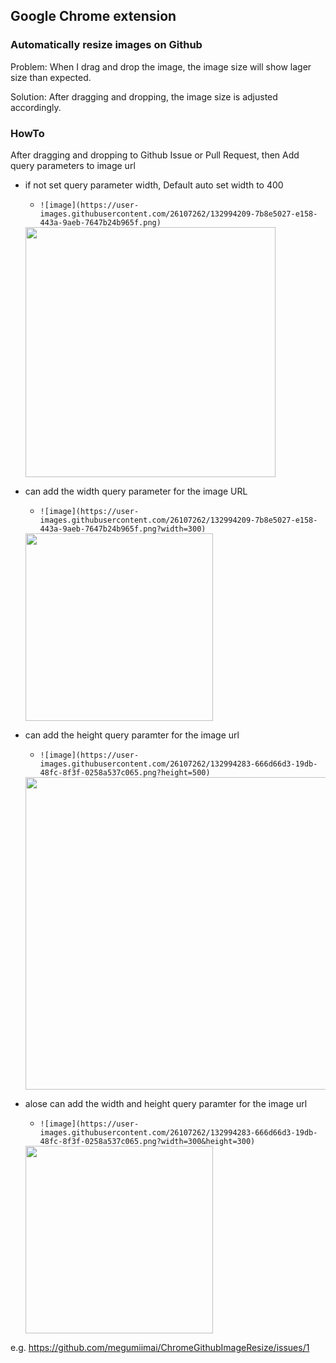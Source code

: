 ## Google Chrome extension
### Automatically resize images on Github
Problem: When I drag and drop the image, the image size will show lager size than expected.

Solution: After dragging and dropping, the image size is adjusted accordingly.

### HowTo
After dragging and dropping to Github Issue or Pull Request, then Add query parameters to image url

- if not set query parameter width, Default auto set width to 400
    - `![image](https://user-images.githubusercontent.com/26107262/132994209-7b8e5027-e158-443a-9aeb-7647b24b965f.png)`
    <img src="https://user-images.githubusercontent.com/26107262/132994209-7b8e5027-e158-443a-9aeb-7647b24b965f.png" width="400">

- can add the width query parameter for the image URL
    - `![image](https://user-images.githubusercontent.com/26107262/132994209-7b8e5027-e158-443a-9aeb-7647b24b965f.png?width=300)`
    <img src="https://user-images.githubusercontent.com/26107262/132994209-7b8e5027-e158-443a-9aeb-7647b24b965f.png" width="300">

- can add the height query paramter for the image url
    - `![image](https://user-images.githubusercontent.com/26107262/132994283-666d66d3-19db-48fc-8f3f-0258a537c065.png?height=500)`
    <img src="https://user-images.githubusercontent.com/26107262/132994283-666d66d3-19db-48fc-8f3f-0258a537c065.png" height="500">


- alose can add the width and height query paramter for the image url
    - `![image](https://user-images.githubusercontent.com/26107262/132994283-666d66d3-19db-48fc-8f3f-0258a537c065.png?width=300&height=300)`
    <img src="https://user-images.githubusercontent.com/26107262/132994283-666d66d3-19db-48fc-8f3f-0258a537c065.png?width=500&height=500" width="300" height=300>

e.g.
https://github.com/megumiimai/ChromeGithubImageResize/issues/1
